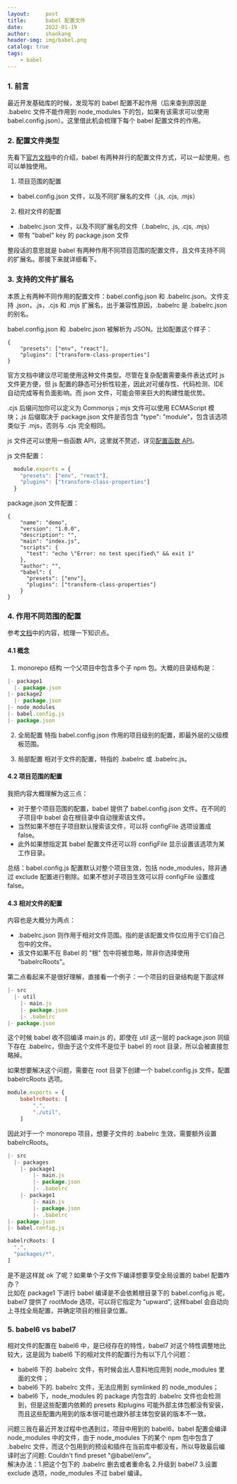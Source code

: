 ```yaml
---
layout:     post
title:      babel 配置文件
date:       2022-01-19
author:     shaokang
header-img: img/babel.png
catalog: true
tags:
    - babel
---
```


### 1. 前言
最近开发基础库的时候，发现写的 babel 配置不起作用（后来查到原因是 .babelrc 文件不能作用到 node_modules 下的包，如果有该需求可以使用 babel.config.json）。这里借此机会梳理下每个 babel 配置文件的作用。

### 2. 配置文件类型
先看下[官方文档](https://babel.docschina.org/docs/en/config-files/)中的介绍，babel 有两种并行的配置文件方式，可以一起使用，也可以单独使用。

1. 项目范围的配置
 - babel.config.json 文件，以及不同扩展名的文件（.js, .cjs, .mjs）
2. 相对文件的配置
 * .babelrc.json 文件，以及不同扩展名的文件（.babelrc, .js, .cjs, .mjs）
 * 带有 "babel" key 的 package.json 文件

整段话的意思就是 babel 有两种作用不同项目范围的配置文件，且文件支持不同的扩展名。那接下来就详细看下。

### 3. 支持的文件扩展名
本质上有两种不同作用的配置文件：babel.config.json 和 .babelrc.json。文件支持 .json，.js，.cjs 和 .mjs 扩展名，出于兼容性原因，.babelrc 是 .babelrc.json 的别名。

babel.config.json 和 .babelrc.json 被解析为 JSON。比如配置这个样子：
```
{
    "presets": ["env", "react"],
    "plugins": ["transform-class-properties"]
}
```
官方文档中建议尽可能使用这种文件类型。尽管在复杂配置需要条件表达式时 js 文件更方便，但 js 配置的静态可分析性较差，因此对可缓存性、代码检测、IDE 自动完成等有负面影响。而 json 文件，可能会带来巨大的构建性能优势。

.cjs 后缀问加你可以定义为 Commonjs；mjs 文件可以使用 ECMAScript 模块；.js 后缀取决于 package.json 文件是否包含 "type": "module"，包含该选项类似于 .mjs，否则与 .cjs 完全相同。

js 文件还可以使用一些函数 API，这里就不赘述，详见[配置函数 API](https://babel.docschina.org/docs/en/config-files/#%E9%85%8D%E7%BD%AE%E5%87%BD%E6%95%B0-api)。

js 文件配置：
```js
  module.exports = {
    "presets": ["env", "react"],
    "plugins": ["transform-class-properties"]
  }
```

package.json 文件配置：
```
{
    "name": "demo",
    "version": "1.0.0",
    "description": "",
    "main": "index.js",
    "scripts": {
      "test": "echo \"Error: no test specified\" && exit 1"
    },
    "author": "",
    "babel": {
      "presets": ["env"],
      "plugins": ["transform-class-properties"]
    }
}
```


### 4. 作用不同范围的配置
参考[文档](https://babel.docschina.org/docs/en/config-files/)中的内容，梳理一下知识点。

#### 4.1 概念
1. monorepo 结构
一个父项目中包含多个子 npm 包。大概的目录结构是：
```js
|- package1
  |- package.json
|- package2
  |- package.json
|- node_modules
|- babel.config.js
|- package.json
```

2. 全局配置
特指 babel.config.json 作用的项目级别的配置，即最外层的父级模板范围。

3. 局部配置
相对于文件的配置，特指的 .babelrc 或 .babelrc.js。

#### 4.2 项目范围的配置
我把内容大概理解为这三点：
- 对于整个项目范围的配置，babel 提供了 babel.config.json 文件。在不同的子项目中 babel 会在根目录中自动搜索该文件。
- 当然如果不想在子项目默认搜索该文件，可以将 configFile 选项设置成 false。
- 此外如果想指定其 babel 配置文件还可以将 configFile 显示设置该选项为某工作目录。

总结：babel.config.js 配置默认对整个项目生效，包括 node_modules，除非通过 exclude 配置进行剔除。如果不想对子项目生效可以将 configFile 设置成 false。


#### 4.3 相对文件的配置
内容也是大概分为两点：
- .babelrc.json 则作用于相对文件范围。指的是该配置文件仅应用于它们自己包中的文件。
- 该文件如果不在 Babel 的 "根" 包中将被忽略，除非你选择使用 "babelrcRoots"。

第二点看起来不是很好理解，直接看一个例子：一个项目的目录结构是下面这样
```js
|- src
  |- util
    |- main.js
    |- package.json
    |- .babelrc
|- package.json
```
这个时候 babel 收不回编译 main.js 的，即使在 util 这一层的 package.json 同级下存在 .babelrc，但由于这个文件不是位于 babel 的 root 目录，所以会被直接忽略掉。

如果想要解决这个问题，需要在 root 目录下创建一个 babel.config.js 文件，配置 babelrcRoots 选项。
```js
module.exports = {
    babelrcRoots: [
        ".",
        "./util",
    ]
```

因此对于一个 monorepo 项目，想要子文件的 .babelrc 生效，需要额外设置 babelrcRoots。
```js
|- src
  |- packages
    |- package1
        |- main.js
        |- package.json
        |- .babelrc
    |- package1
        |- main.js
        |- package.json
        |- .babelrc
|- package.json
|- babel.config.js
```
```js
babelrcRoots: [
  ".",
  "packages/*",
]
```
是不是这样就 ok 了呢？如果单个子文件下编译想要享受全局设置的 babel 配置咋办？  
比如在 package1 下进行 babel 编译是不会依赖根目录下的 babel.config.js 呢，babel7 提供了 rootMode 选项，可以将它指定为 "upward", 这样babel 会自动向上寻找全局配置，并确定项目的根目录位置。

### 5. babel6 vs babel7
相对文件的配置在 babel6 中，是已经存在的特性，babel7 对这个特性调整地比较大，这是因为 babel6 下的相对文件的配置行为有以下几个问题：
- babel6 下的 .babelrc 文件，有时候会出人意料地应用到 node_modules 里面的文件；
- babel6 下的. babelrc 文件，无法应用到 symlinked 的 node_modules；
- babel6 下，node_modules 的 package 内包含的 .babelrc 文件也会检测到，但是这些配置内依赖的 presets 和plugins 可能外部主体包都没有安装，而且这些配置内用到的版本很可能也跟外部主体包安装的版本不一致。

问题三我在最近开发过程中也遇到过，项目中用到的 babel6，babel 配置会编译 node_modules 中的文件，由于 node_modules 下的某个 npm 包中包含了 .babelrc 文件，而这个包用到的预设和插件在当前库中都没有，所以导致最后编译时出了问题: Couldn't find preset "@babel/env"。  
解决办法：1.把这个包下的 .babelrc 删去或者重命名 2.升级到 babel7 3.设置 exclude 选项，node_modules 不过 babel 编译。